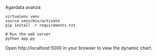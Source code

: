 Agardata avanza

```
virtualenv venv
source venv/bin/activate
pip install -r requirements.txt

# Run the web server
python app.py
```

Open http://localhost:5000 in your browser to view the dynamic chart.
